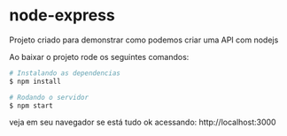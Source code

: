 ﻿# node-express
Projeto criado para demonstrar como podemos criar uma API com nodejs

Ao baixar o projeto rode os seguintes comandos:


```bash
# Instalando as dependencias
$ npm install
```

```bash
# Rodando o servidor
$ npm start
```

veja em seu navegador se está tudo ok acessando: http://localhost:3000

